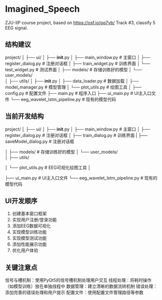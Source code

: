 # Imagined_Speech
ZJU-IIP course project, based on https://osf.io/pq7vb/ Track #3, classify 5 EEG signal.

## 结构建议
project/
│
├── ui/
│   ├── __init__.py
│   ├── main_window.py      # 主窗口
│   ├── register_dialog.py  # 注册对话框
│   ├── train_widget.py     # 训练界面
│   └── test_widget.py      # 测试界面
│
├── models/                 # 存储训练好的模型
│   └── user_models/       
│
├── utils/
│   ├── __init__.py
│   ├── data_loader.py     # 数据加载
│   ├── model_manager.py   # 模型管理
│   └── plot_utils.py      # 绘图工具
│
├── config.py              # 配置文件
├── main.py               # 程序入口
├── ui_main.py              # UI主入口文件
└── eeg_wavelet_lstm_pipeline.py  # 现有的模型代码

## 当前开发结构
project/
│
├── ui/
│   ├── __init__.py
│   ├── main_window.py      # 主窗口
│   ├── register_dialog.py  # 注册对话框
│   ├── train_dialog.py     # 训练界面
|   ├── saveModel_dialog.py  # 注册对话框
<!-- │   └── test_widget.py      # 测试界面 -->
│
├── models/                 # 存储训练好的模型
│   └── user_models/       
│
├── utils/
<!-- │   ├── __init__.py -->
<!-- │   ├── data_loader.py     # 数据加载
│   ├── model_manager.py   # 模型管理 -->
│   └── plot_utils.py      # EEG可视化绘图工具
│
<!-- ├── config.py              # 配置文件
├── main.py               # 程序入口 -->
├── ui_main.py              # UI主入口文件
└── eeg_wavelet_lstm_pipeline.py  # 现有的模型代码

## UI开发顺序
1. 创建基本窗口框架
2. 实现用户注册/登录功能
3. 添加EEG数据可视化
4. 实现模型训练功能
5. 实现模型测试功能
6. 添加性能展示功能
7. 优化用户体验
## 关键注意点
信号与槽机制：使用PyQt5的信号槽机制处理用户交互
线程处理：将耗时操作（如模型训练）放在单独线程中
数据管理：建立清晰的数据流转机制
错误处理：添加完善的错误处理和用户提示
配置文件：使用配置文件管理路径等参数
